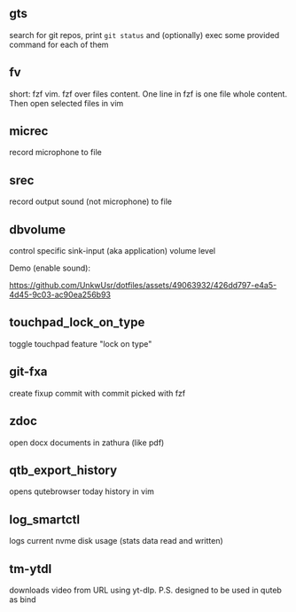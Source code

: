 ## gts

search for git repos, print `git status` and (optionally) exec some provided
command for each of them

## fv

short: fzf vim. fzf over files content. One line in fzf is one file whole
content. Then open selected files in vim

## micrec

record microphone to file

## srec

record output sound (not microphone) to file

## dbvolume

control specific sink-input (aka application) volume level

Demo (enable sound):

<https://github.com/UnkwUsr/dotfiles/assets/49063932/426dd797-e4a5-4d45-9c03-ac90ea256b93>

## touchpad_lock_on_type

toggle touchpad feature "lock on type"

## git-fxa

create fixup commit with commit picked with fzf

## zdoc

open docx documents in zathura (like pdf)

## qtb_export_history

opens qutebrowser today history in vim

## log_smartctl

logs current nvme disk usage (stats data read and written)

## tm-ytdl

downloads video from URL using yt-dlp. P.S. designed to be used in quteb as
bind
